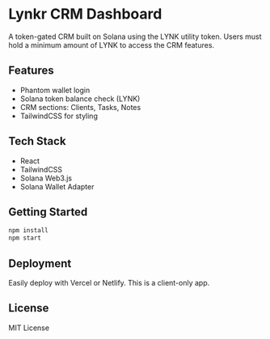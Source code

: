# Lynkr CRM Dashboard

A token-gated CRM built on Solana using the LYNK utility token. Users must hold a minimum amount of LYNK to access the CRM features.

## Features

- Phantom wallet login
- Solana token balance check (LYNK)
- CRM sections: Clients, Tasks, Notes
- TailwindCSS for styling

## Tech Stack

- React
- TailwindCSS
- Solana Web3.js
- Solana Wallet Adapter

## Getting Started

```bash
npm install
npm start
```

## Deployment

Easily deploy with Vercel or Netlify. This is a client-only app.

## License

MIT License
